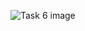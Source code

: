 ![Task 6 image](https://github.com/slambeca/SoftUni-HTML-CSS-May-2024/assets/95913250/ba16c259-882c-411b-9f51-0df273887c1d)
